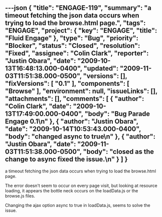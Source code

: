 ---json
{
  "title": "ENGAGE-119",
  "summary": "a timeout fetching the json data occurs when trying to load the browse.html page.",
  "tags": "ENGAGE",
  "project": {
    "key": "ENGAGE",
    "title": "Fluid Engage"
  },
  "type": "Bug",
  "priority": "Blocker",
  "status": "Closed",
  "resolution": "Fixed",
  "assignee": "Colin Clark",
  "reporter": "Justin Obara",
  "date": "2009-10-13T16:48:13.000-0400",
  "updated": "2009-11-03T11:51:38.000-0500",
  "versions": [],
  "fixVersions": [
    "0.1"
  ],
  "components": [
    "Browse"
  ],
  "environment": null,
  "issueLinks": [],
  "attachments": [],
  "comments": [
    {
      "author": "Colin Clark",
      "date": "2009-10-13T17:49:00.000-0400",
      "body": "Bug Parade Engage 0.1\n"
    },
    {
      "author": "Justin Obara",
      "date": "2009-10-14T10:53:43.000-0400",
      "body": "changed async to true\n"
    },
    {
      "author": "Justin Obara",
      "date": "2009-11-03T11:51:38.000-0500",
      "body": "closed as the change to async fixed the issue.\n"
    }
  ]
}
---
a timeout fetching the json data occurs when trying to load the browse.html page.

The error doesn't seem to occur on every page visit, but looking at resource loading, it appears the bottle neck occurs on the loadData.js or the browse.js files.

Changing the ajax option async to true in loadData.js, seems to solve the issue.

        